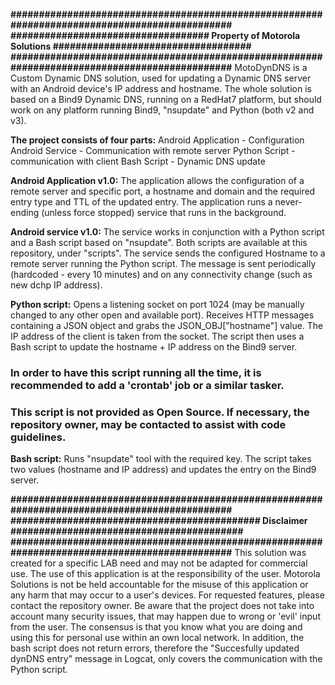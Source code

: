 **##############################################################################################
################################### Property of Motorola Solutions ###################################
##############################################################################################**
MotoDynDNS is a Custom Dynamic DNS solution, used for updating a Dynamic DNS server with an Android device's IP address and hostname.
The whole solution is based on a Bind9 Dynamic DNS, running on a RedHat7 platform, but should work on any platform running Bind9, "nsupdate" and Python (both v2 and v3).

**The project consists of four parts:**
Android Application - Configuration
Android Service - Communication with remote server
Python Script - communication with client
Bash Script - Dynamic DNS update

**Android Application v1.0:**
The application allows the configuration of a remote server and specific port, a hostname and domain and the required entry type and TTL of the updated entry.
The application runs a never-ending (unless force stopped) service that runs in the background.

**Android service v1.0:**
The service works in conjunction with a Python script and a Bash script based on "nsupdate". Both scripts are available at this repository, under "scripts".
The service sends the configured Hostname to a remote server running the Python script.
The message is sent periodically (hardcoded - every 10 minutes) and on any connectivity change (such as new dchp IP address).

**Python script:**
Opens a listening socket on port 1024 (may be manually changed to any other open and available port).
Receives HTTP messages containing a JSON object and grabs the JSON_OBJ["hostname"] value.
The IP address of the client is taken from the socket.
The script then uses a Bash script to update the hostname + IP address on the Bind9 server.
### In order to have this script running all the time, it is recommended to add a 'crontab' job or a similar tasker.
### This script is not provided as Open Source. If necessary, the repository owner, may be contacted to assist with code guidelines.

**Bash script:**
Runs "nsupdate" tool with the required key.
The script takes two values (hostname and IP address) and updates the entry on the Bind9 server.

**##############################################################################################
############################################ Disclaimer #########################################
##############################################################################################**
This solution was created for a specific LAB need and may not be adapted for commercial use. The use of this application is at the responsibility of the user.
Motorola Solutions is not be held accountable for the misuse of this application or any harm that may occur to a user's devices.
For requested features, please contact the repository owner.
Be aware that the project does not take into account many security issues, that may happen due to wrong or 'evil' input from the user.
The consensus is that you know what you are doing and using this for personal use within an own local network.
In addition, the bash script does not return errors, therefore the "Succesfully updated dynDNS entry" message in Logcat, only covers the communication with the Python script.

